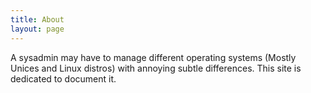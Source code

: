 ```yaml
---
title: About
layout: page
---
```


A sysadmin may have to manage different operating systems (Mostly Unices and Linux distros) with annoying subtle differences. This site is dedicated to document it.
